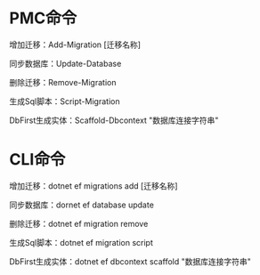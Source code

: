 # PMC命令

增加迁移：Add-Migration [迁移名称]

同步数据库：Update-Database 

删除迁移：Remove-Migration

生成Sql脚本：Script-Migration

DbFirst生成实体：Scaffold-Dbcontext "数据库连接字符串"

# CLI命令

增加迁移：dotnet ef migrations add [迁移名称]

同步数据库：dornet ef database update

删除迁移：dotnet ef migration remove

生成Sql脚本：dotnet ef migration script

DbFirst生成实体：dotnet ef dbcontext scaffold "数据库连接字符串"